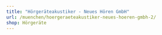 ```yaml
---
title: "Hörgeräteakustiker - Neues Hören GmbH"
url: /muenchen/hoergeraeteakustiker-neues-hoeren-gmbh-2/
shop: Hörgeräte
---
```

